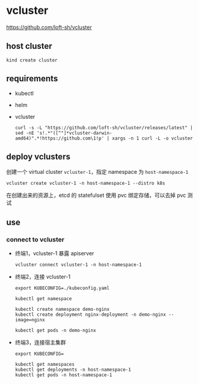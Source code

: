 # vcluster

https://github.com/loft-sh/vcluster



## host cluster

```shell
kind create cluster
```



## requirements

- kubectl

- helm

- vcluster

  ```shell
  curl -s -L "https://github.com/loft-sh/vcluster/releases/latest" | sed -nE 's!.*"([^"]*vcluster-darwin-amd64)".*!https://github.com\1!p' | xargs -n 1 curl -L -o vcluster
  ```



## deploy vclusters

创建一个 virtual cluster `vcluster-1`，指定 namespace 为 `host-namespace-1`

```shell
vcluster create vcluster-1 -n host-namespace-1 --distro k8s
```

在创建出来的资源上，etcd 的 statefulset 使用 pvc 绑定存储，可以去掉 pvc 测试



## use

### connect to vcluster

- 终端1，vcluster-1 暴露 apiserver

  ```shell
  vcluster connect vcluster-1 -n host-namespace-1
  ```

- 终端2，连接 vcluster-1

  ```shell
  export KUBECONFIG=./kubeconfig.yaml
  
  kubectl get namespace
  
  kubectl create namespace demo-nginx
  kubectl create deployment nginx-deployment -n demo-nginx --image=nginx
  
  kubectl get pods -n demo-nginx
  ```

- 终端3，连接宿主集群

  ```shell
  export KUBECONFIG=
  
  kubectl get namespaces
  kubectl get deployments -n host-namespace-1
  kubectl get pods -n host-namespace-1
  ```
